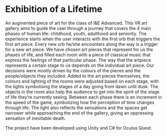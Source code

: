 # Exhibition of a Lifetime

An augmented piece of art for the class of I&E Advanced.
This VR art gallery aims to guide the user through a journey that covers the 4 main phases of human life: childhood, youth, adulthood and seniority.
The experience starts when the user interacts with the first orb that triggers the first art piece. 
Every new orb he/she encounters along the way is a trigger for a new art piece. 
We have chosen art pieces that represent for us the phases of life, and filled each room with a piece of classical music that express the feelings of that particular phase. The way that the artpiece represents a certain stage to us depends on the individual art piece. Our decisions were mostly driven by the colours of the pieces and the people/objects they included. Added to the art pieces themselves, the colours and lighting of the rooms were adjusted based on each stage, with the lights symbolising the stages of a day going from dawn until dusk. The objects in the room also help the audience to get into the spirit of the stage of life they’re currently seeing.
Between each phase there is an increment in the speed of the game, symbolizing how the perception of time changes through life. The light also reflects the sensations and the spaces get narrower while approaching the end of the gallery, giving an oppressing sensation of inevitable death.

The project have been developed using Unity and C# for Oculus Quest.

